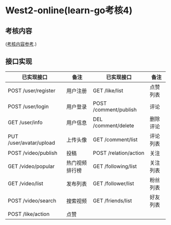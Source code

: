 # West2-online(learn-go考核4)

## 考核内容

([考核内容参考](https://github.com/west2-online/learn-go/blob/main/docs/4-大作品.md).)

## 接口实现

| 已实现接口              | 备注           | 已实现接口            | 备注     |
| ----------------------- | -------------- | --------------------- | -------- |
| POST /user/register     | 用户注册       | GET /like/list        | 点赞列表 |
| POST /user/login        | 用户登录       | POST /comment/publish | 评论     |
| GET /user/info          | 用户信息       | DEL /comment/delete   | 删除评论 |
| PUT /user/avatar/upload | 上传头像       | GET /comment/list     | 评论列表 |
| POST /video/publish     | 投稿           | POST /relation/action | 关注     |
| GET /video/popular      | 热门视频排行榜 | GET /following/list   | 关注列表 |
| GET /video/list         | 发布列表       | GET /follower/list    | 粉丝列表 |
| POST /video/search      | 搜索视频       | GET /friends/list     | 好友列表 |
| POST /like/action       | 点赞           |                       |          |



